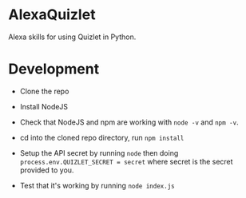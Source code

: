 # AlexaQuizlet
Alexa skills for using Quizlet in Python.

# Development
* Clone the repo

* Install NodeJS

* Check that NodeJS and npm are working with `node -v` and `npm -v`.

* cd into the cloned repo directory, run `npm install`

* Setup the API secret by running `node` then doing `process.env.QUIZLET_SECRET = secret` where secret is the secret provided to you.

* Test that it's working by running `node index.js`

